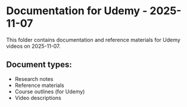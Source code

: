 # Documentation for Udemy - 2025-11-07

This folder contains documentation and reference materials for Udemy videos on 2025-11-07.

## Document types:
- Research notes
- Reference materials
- Course outlines (for Udemy)
- Video descriptions
